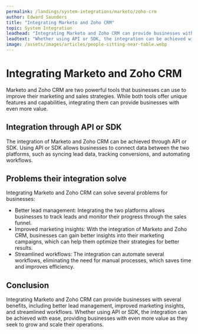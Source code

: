 ```yaml
---
permalink: /landings/system-integrations/marketo/zoho-crm
author: Edward Saunders
title: "Integrating Marketo and Zoho CRM"
topic: System Integration
leadhead: "Integrating Marketo and Zoho CRM can provide businesses with several benefits, including better lead management, improved marketing insights, and streamlined workflows"
leadtext: "Whether using API or SDK, the integration can be achieved with ease, providing businesses with even more value as they seek to grow and scale their operations."
image: /assets/images/articles/people-sitting-near-table.webp
---
```

<div class="arttext">	<h1>Integrating Marketo and Zoho CRM</h1>
	<p>Marketo and Zoho CRM are two powerful tools that businesses can use to improve their marketing and sales strategies. While both tools offer unique features and capabilities, integrating them can provide businesses with even more value.</p>
	<h2>Integration through API or SDK</h2>
	<p>The integration of Marketo and Zoho CRM can be achieved through API or SDK. Using API or SDK allows businesses to connect data between the two platforms, such as syncing lead data, tracking conversions, and automating workflows.</p>
	<h2>Problems their integration solve</h2>
	<p>Integrating Marketo and Zoho CRM can solve several problems for businesses:</p>
	<ul>
		<li>Better lead management: Integrating the two platforms allows businesses to track leads and monitor their progress through the sales funnel.</li>
		<li>Improved marketing insights: With the integration of Marketo and Zoho CRM, businesses can gain better insights into their marketing campaigns, which can help them optimize their strategies for better results.</li>
		<li>Streamlined workflows: The integration can automate several workflows, eliminating the need for manual processes, which saves time and improves efficiency.</li>
	</ul>
	<h2>Conclusion</h2>
	<p>Integrating Marketo and Zoho CRM can provide businesses with several benefits, including better lead management, improved marketing insights, and streamlined workflows. Whether using API or SDK, the integration can be achieved with ease, providing businesses with even more value as they seek to grow and scale their operations.</p>
</div>